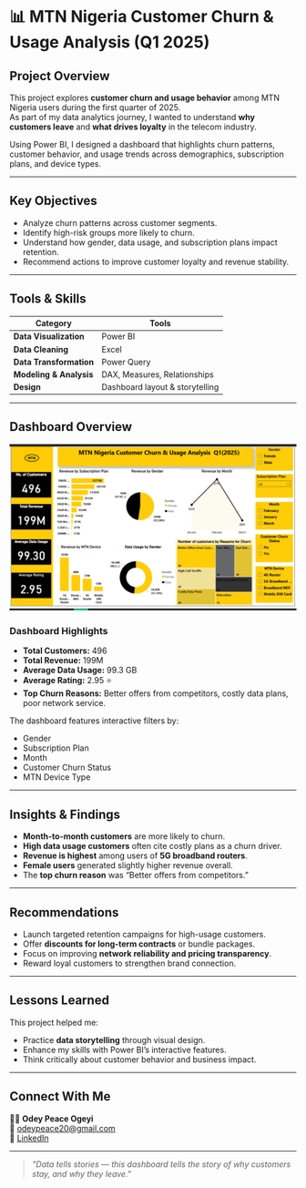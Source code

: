 # 📊 MTN Nigeria Customer Churn & Usage Analysis (Q1 2025)
##  Project Overview  
This project explores **customer churn and usage behavior** among MTN Nigeria users during the first quarter of 2025.  
As part of my data analytics journey, I wanted to understand **why customers leave** and **what drives loyalty** in the telecom industry.

Using Power BI, I designed a dashboard that highlights churn patterns, customer behavior, and usage trends across demographics, subscription plans, and device types.

---

##  Key Objectives  
- Analyze churn patterns across customer segments.  
- Identify high-risk groups more likely to churn.  
- Understand how gender, data usage, and subscription plans impact retention.  
- Recommend actions to improve customer loyalty and revenue stability.

---

##  Tools & Skills  
| Category | Tools |
|-----------|-------|
| **Data Visualization** | Power BI |
| **Data Cleaning** | Excel |
| **Data Transformation** | Power Query |
| **Modeling & Analysis** | DAX, Measures, Relationships |
| **Design** | Dashboard layout & storytelling |

---

##  Dashboard Overview  
![MTN Customer Churn Dashboard](dashboard_preview.png)

### Dashboard Highlights  
- **Total Customers:** 496  
- **Total Revenue:** 199M  
- **Average Data Usage:** 99.3 GB  
- **Average Rating:** 2.95 ⭐  
- **Top Churn Reasons:** Better offers from competitors, costly data plans, poor network service.

The dashboard features interactive filters by:
- Gender  
- Subscription Plan  
- Month  
- Customer Churn Status  
- MTN Device Type  

---

##  Insights & Findings  
- **Month-to-month customers** are more likely to churn.  
- **High data usage customers** often cite costly plans as a churn driver.  
- **Revenue is highest** among users of **5G broadband routers**.  
- **Female users** generated slightly higher revenue overall.  
- The **top churn reason** was “Better offers from competitors.”

---

##  Recommendations  
- Launch targeted retention campaigns for high-usage customers.  
- Offer **discounts for long-term contracts** or bundle packages.  
- Focus on improving **network reliability and pricing transparency**.  
- Reward loyal customers to strengthen brand connection.

---

##  Lessons Learned  
This project helped me:  
- Practice **data storytelling** through visual design.  
- Enhance my skills with Power BI’s interactive features.  
- Think critically about customer behavior and business impact.  

---

##  Connect With Me  
👩‍💼 **Odey Peace Ogeyi**  
📧 odeypeace20@gmail.com  
🔗 [LinkedIn](https://www.linkedin.com/)  

---

> _"Data tells stories — this dashboard tells the story of why customers stay, and why they leave."_  
